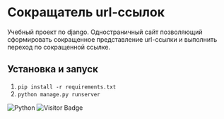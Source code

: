 # Сокращатель url-ссылок 

Учебный проект по django. 
Одностраничный сайт позволяющий сформировать сокращенное представление url-ссылки и выполнить переход по сокращенной ссылке.

## Установка и запуск
1. `pip install -r requirements.txt`
2. `python manage.py runserver`

![Python](https://img.shields.io/badge/-Python-blue) ![Visitor Badge](https://visitor-badge.laobi.icu/badge?page_id=vavilovnv.Shorten_links)
